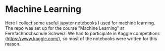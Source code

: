 # Machine Learning
Here I collect some useful jupyter notebooks I used for machine learning. The repo was set up for the course "Machine Learning" at Fernfachhochschule Schweiz. We had to participate in Kaggle competitions (https://www.kaggle.com/), so most of the notebooks were written for this reason.
